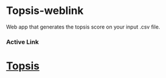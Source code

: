 # Topsis-weblink
Web app that generates the topsis score on your input .csv file.
<h3> Active Link </h3>
<h1><a href="http://topsisgenerator.pythonanywhere.com" target ="_blank" >Topsis</a></h1>
<h1><p>
